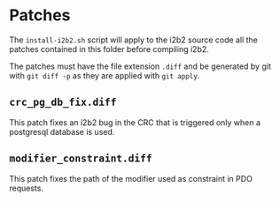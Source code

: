 # Patches

The `install-i2b2.sh` script will apply to the i2b2 source code all the patches contained in this folder before compiling i2b2.

The patches must have the file extension `.diff` and be generated by git with `git diff -p` as they are applied with `git apply`.

## `crc_pg_db_fix.diff`
This patch fixes an i2b2 bug in the CRC that is triggered only when a postgresql database is used.

## `modifier_constraint.diff`
This patch fixes the path of the modifier used as constraint in PDO requests.